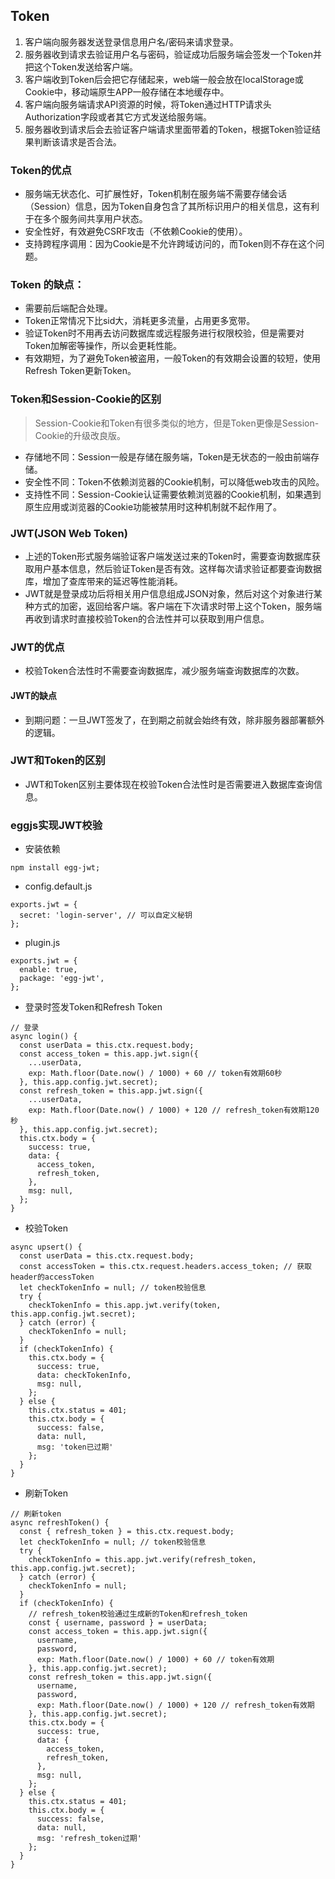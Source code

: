 
## Token
1. 客户端向服务器发送登录信息用户名/密码来请求登录。
2. 服务器收到请求去验证用户名与密码，验证成功后服务端会签发一个Token并把这个Token发送给客户端。
3. 客户端收到Token后会把它存储起来，web端一般会放在localStorage或Cookie中，移动端原生APP一般存储在本地缓存中。
4. 客户端向服务端请求API资源的时候，将Token通过HTTP请求头Authorization字段或者其它方式发送给服务端。
5. 服务器收到请求后会去验证客户端请求里面带着的Token，根据Token验证结果判断该请求是否合法。
### Token的优点
- 服务端无状态化、可扩展性好，Token机制在服务端不需要存储会话（Session）信息，因为Token自身包含了其所标识用户的相关信息，这有利于在多个服务间共享用户状态。
- 安全性好，有效避免CSRF攻击（不依赖Cookie的使用）。
- 支持跨程序调用：因为Cookie是不允许跨域访问的，而Token则不存在这个问题。
### Token 的缺点：
- 需要前后端配合处理。
- Token正常情况下比sid大，消耗更多流量，占用更多宽带。
- 验证Token时不用再去访问数据库或远程服务进行权限校验，但是需要对Token加解密等操作，所以会更耗性能。
- 有效期短，为了避免Token被盗用，一般Token的有效期会设置的较短，使用Refresh Token更新Token。
### Token和Session-Cookie的区别
> Session-Cookie和Token有很多类似的地方，但是Token更像是Session-Cookie的升级改良版。

- 存储地不同：Session一般是存储在服务端，Token是无状态的一般由前端存储。
- 安全性不同：Token不依赖浏览器的Cookie机制，可以降低web攻击的风险。
- 支持性不同：Session-Cookie认证需要依赖浏览器的Cookie机制，如果遇到原生应用或浏览器的Cookie功能被禁用时这种机制就不起作用了。
### JWT(JSON Web Token)
- 上述的Token形式服务端验证客户端发送过来的Token时，需要查询数据库获取用户基本信息，然后验证Token是否有效。这样每次请求验证都要查询数据库，增加了查库带来的延迟等性能消耗。
- JWT就是登录成功后将相关用户信息组成JSON对象，然后对这个对象进行某种方式的加密，返回给客户端。客户端在下次请求时带上这个Token，服务端再收到请求时直接校验Token的合法性并可以获取到用户信息。
### JWT的优点
- 校验Token合法性时不需要查询数据库，减少服务端查询数据库的次数。
#### JWT的缺点
- 到期问题：一旦JWT签发了，在到期之前就会始终有效，除非服务器部署额外的逻辑。
### JWT和Token的区别
- JWT和Token区别主要体现在校验Token合法性时是否需要进入数据库查询信息。
### eggjs实现JWT校验
- 安装依赖
```
npm install egg-jwt;
```
- config.default.js
```
exports.jwt = { 
  secret: 'login-server', // 可以自定义秘钥
};
```
- plugin.js
```
exports.jwt = {
  enable: true,
  package: 'egg-jwt',
};
```
- 登录时签发Token和Refresh Token
```
// 登录
async login() {
  const userData = this.ctx.request.body;
  const access_token = this.app.jwt.sign({
    ...userData,
    exp: Math.floor(Date.now() / 1000) + 60 // token有效期60秒
  }, this.app.config.jwt.secret);
  const refresh_token = this.app.jwt.sign({
    ...userData,
    exp: Math.floor(Date.now() / 1000) + 120 // refresh_token有效期120秒
  }, this.app.config.jwt.secret);
  this.ctx.body = {
    success: true,
    data: {
      access_token,
      refresh_token,
    },
    msg: null,
  };
}
```
- 校验Token
```
async upsert() {
  const userData = this.ctx.request.body;
  const accessToken = this.ctx.request.headers.access_token; // 获取header的accessToken
  let checkTokenInfo = null; // token校验信息
  try {
    checkTokenInfo = this.app.jwt.verify(token, this.app.config.jwt.secret);
  } catch (error) {
    checkTokenInfo = null;
  }
  if (checkTokenInfo) {
    this.ctx.body = {
      success: true,
      data: checkTokenInfo,
      msg: null,
    };
  } else {
    this.ctx.status = 401;
    this.ctx.body = {
      success: false,
      data: null,
      msg: 'token已过期'
    };
  }      
}
```
- 刷新Token
```
// 刷新token
async refreshToken() {
  const { refresh_token } = this.ctx.request.body;
  let checkTokenInfo = null; // token校验信息
  try {
    checkTokenInfo = this.app.jwt.verify(refresh_token, this.app.config.jwt.secret);
  } catch (error) {
    checkTokenInfo = null;
  }
  if (checkTokenInfo) {
    // refresh_token校验通过生成新的Token和refresh_token
    const { username, password } = userData;
    const access_token = this.app.jwt.sign({
      username,
      password,
      exp: Math.floor(Date.now() / 1000) + 60 // token有效期
    }, this.app.config.jwt.secret);
    const refresh_token = this.app.jwt.sign({
      username,
      password,
      exp: Math.floor(Date.now() / 1000) + 120 // refresh_token有效期
    }, this.app.config.jwt.secret);
    this.ctx.body = {
      success: true,
      data: {
        access_token,
        refresh_token,
      },
      msg: null,
    };
  } else {
    this.ctx.status = 401;
    this.ctx.body = {
      success: false,
      data: null,
      msg: 'refresh_token过期'
    };
  }
}
```